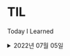 # TIL

Today I Learned
<details>
<summary>2022년 07월 05일</summary>

## 마크다운 문법 -Heading

- Heading은 문서의 제목이나 소제목으로 사용
  - **#의 개수에 따라 대응되는 수준(Heading level)이 있으며, h1 ~ h6까지 표현 가능**
  - **문서의 구조를 위해 작성되며 글자 크기를 조절하기 위해 사용되어서는 안됨**
    ![177242084-c3fec308-f206-41e7-8a2c-247262557979](새 텍스트 문서.assets/177279214-3e9da6e3-518e-40bd-b0ed-1bcf3ac53350.png)


[참조](https://www.markdownguide.org/basic-syntax/#headings)

## 마크다운 문법 -List

- List는 순서가 있는 리스트(ol)와 순서가 없는 리스트(ul)로 구성
  - **순서가 있는 ol 설명**
    ![177243010-36fc8846-bc11-4308-a9c4-ef40a7597d21](새 텍스트 문서.assets/177279322-204da610-0bc4-4e1a-9453-3214f449305c.png)



  - **순서가 없는 ul 설명**
    ![177243014-ba64a4e9-4064-4b2e-ba2f-60676a097e41](새 텍스트 문서.assets/177279348-eb5ff5c7-8614-4989-bffc-346fca7e4a7a.png)

[참조](https://www.markdownguide.org/basic-syntax/#lists-1)

## 마크다운 문법 -Fenced Code block

- **코드 블록은 backtick 기호 3개를 활용하여 작성(```)**

- **코드 블록에 특정 언어를 명시하면 Syntax Highlighting 적용 가능**

  >일부 환경에서는 적용이 되지 않을 수 있음
  >![177268115-527eb0af-3fe2-4ffb-9b04-b2b8c4bc4b9f](새 텍스트 문서.assets/177279663-820bfb6b-d558-4ad0-b1c8-0f8a166ce9b2.png)

  >![177268122-10e918ee-c463-4b9d-b718-fdd8c86670bb](새 텍스트 문서.assets/177279682-3602bfeb-0c72-4bd7-bede-8701192759e4.png)

[참조](https://www.markdownguide.org/extended-syntax/#fenced-code-blocks)

## 마크다운 문법 – Inline Code block

- 코드 블록은 backtick 기호 1개를 인라인에 활용하여 작성(`)
  ![177268736-43bfe8a4-1330-48ca-8603-4c33574db073](새 텍스트 문서.assets/177279796-d0b60efd-bcf0-44aa-944a-fcb8275e0687.png)

[참조](https://www.markdownguide.org/basic-syntax/#code)

## 마크다운 문법 – Blockquotes (인용문)

- ">"를 통해 인용문을 작성

>![177269109-5986bfe6-796b-4701-b611-3971279413f4](새 텍스트 문서.assets/177279861-744b8ecc-f4da-4ee5-927f-dbcce065a50e.png)

[참조](https://www.markdownguide.org/basic-syntax/#blockquotes-1)

## 마크다운 문법 – 이미지

- ![문자열](C:\Users\user\Desktop\san-juan-mountains)을 통해 이미지를 사용 가능
  - 특정 파일들 포함하여 연결 시킬 수도 있음

## 마크다운 문법 – text 강조

- 굵게(bold), 기울임(Italic)을 통해 특정 글자들을 강조

  - **굵게(bold)**
  
  ![177269753-9c22fdb6-311d-4d88-967e-c89383b4a4d6](새 텍스트 문서.assets/177279902-5a4c9a7d-07a7-4d5b-a756-e04c32fe4fb0.png)



  - **기울임(Italic))**

  ![177269832-ca851855-d05b-4ba5-a964-aec28a72d3c4](새 텍스트 문서.assets/177279918-380c008f-f49d-47dd-bf0a-d44975e6c18b.png)
</details>